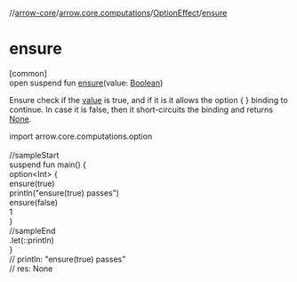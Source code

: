 //[arrow-core](../../../index.md)/[arrow.core.computations](../index.md)/[OptionEffect](index.md)/[ensure](ensure.md)

# ensure

[common]\
open suspend fun [ensure](ensure.md)(value: [Boolean](https://kotlinlang.org/api/latest/jvm/stdlib/kotlin/-boolean/index.html))

Ensure check if the [value](ensure.md) is true, and if it is it allows the option { } binding to continue. In case it is false, then it short-circuits the binding and returns [None](../../arrow.core/-none/index.md).

import arrow.core.computations.option\
\
//sampleStart\
suspend fun main() {\
  option&lt;Int&gt; {\
    ensure(true)\
    println("ensure(true) passes")\
    ensure(false)\
    1\
  }\
//sampleEnd\
  .let(::println)\
}\
// println: "ensure(true) passes"\
// res: None<!--- KNIT example-option-computations-01.kt -->
